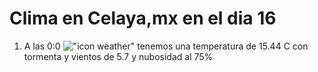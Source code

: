 # Clima en Celaya,mx en el dia 16

1. A las 0:0 !["icon weather"](http://openweathermap.org/img/w/11n.png) tenemos una temperatura de 15.44 C con tormenta y  vientos de 5.7 y nubosidad al 75%
